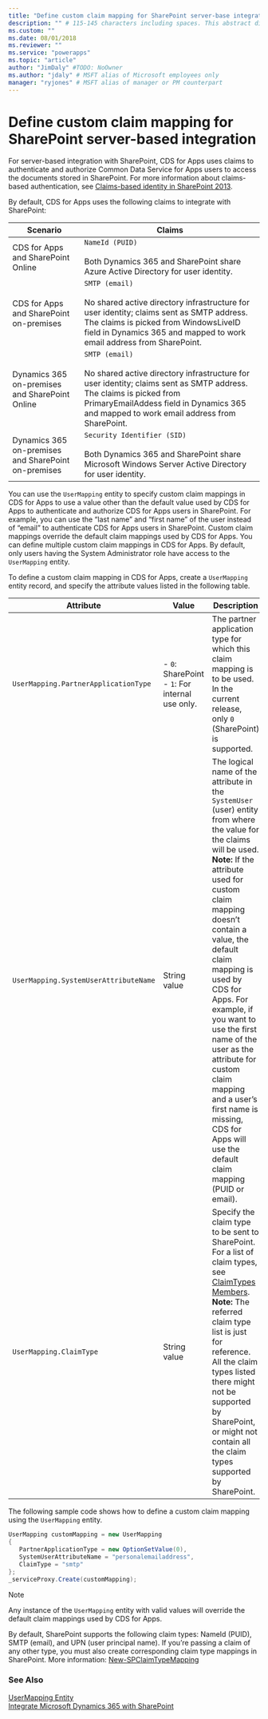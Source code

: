 ```yaml
---
title: "Define custom claim mapping for SharePoint server-base integration (Common Data Service for Apps) | Microsoft Docs" # Intent and product brand in a unique string of 43-59 chars including spaces
description: "" # 115-145 characters including spaces. This abstract displays in the search result.
ms.custom: ""
ms.date: 08/01/2018
ms.reviewer: ""
ms.service: "powerapps"
ms.topic: "article"
author: "JimDaly" #TODO: NoOwner
ms.author: "jdaly" # MSFT alias of Microsoft employees only
manager: "ryjones" # MSFT alias of manager or PM counterpart
---
```

# Define custom claim mapping for SharePoint server-based integration

For server-based integration with SharePoint, CDS for Apps uses claims to authenticate and authorize Common Data Service for Apps users to access the documents stored in SharePoint. For more information about claims-based authentication, see [Claims-based identity in SharePoint 2013](https://msdn.microsoft.com/library/office/ee535242.aspx).  

 By default, CDS for Apps uses the following claims  to integrate with SharePoint:  


|                                                                              Scenario                                                                               |                                                                                                                                              Claims                                                                                                                                              |
|---------------------------------------------------------------------------------------------------------------------------------------------------------------------|--------------------------------------------------------------------------------------------------------------------------------------------------------------------------------------------------------------------------------------------------------------------------------------------------|
|      CDS for Apps and SharePoint Online      |                                                   `NameId (PUID)`<br /><br /> Both Dynamics 365 and SharePoint share Azure Active Directory for user identity.                                                   |
| CDS for Apps and SharePoint on-premises | `SMTP (email)`<br /><br /> No shared active directory infrastructure for user identity; claims sent as SMTP address. The claims is picked from WindowsLiveID field in Dynamics 365 and mapped to work email address from SharePoint. |
|                                Dynamics 365 on-premises and SharePoint Online                                |                            `SMTP (email)`<br /><br /> No shared active directory infrastructure for user identity; claims sent as SMTP address. The claims is picked from PrimaryEmailAddess field in Dynamics 365 and mapped to work email address from SharePoint.                             |
|                           Dynamics 365 on-premises and SharePoint on-premises                           |                                                                           `Security Identifier (SID)`<br /><br /> Both Dynamics 365 and SharePoint share Microsoft Windows Server Active Directory for user identity.                                                                            |

 You can use the `UserMapping` entity to specify custom claim mappings in CDS for Apps to use a value other than the default value used by CDS for Apps to authenticate and authorize CDS for Apps users in SharePoint. For example, you can use the “last name” and “first name” of the user instead of “email” to authenticate CDS for Apps users in SharePoint. Custom claim mappings override the default claim mappings used by CDS for Apps. You can define multiple custom claim mappings in CDS for Apps. By default, only users having the System Administrator role have access to the `UserMapping` entity.  

 To define a custom claim mapping in CDS for Apps, create a `UserMapping` entity record, and specify the attribute values listed in the following table.  


|               Attribute               |                                                                     Value                                                                      |                                                                                                                                                                                                                                                                                Description                                                                                                                                                                                                                                                                                |
|---------------------------------------|------------------------------------------------------------------------------------------------------------------------------------------------|---------------------------------------------------------------------------------------------------------------------------------------------------------------------------------------------------------------------------------------------------------------------------------------------------------------------------------------------------------------------------------------------------------------------------------------------------------------------------------------------------------------------------------------------------------------------------|
| `UserMapping.PartnerApplicationType`  | -   `0`: SharePoint<br />-   `1`: For internal use only. |                                                                                                                                                                                     The partner application type for which this claim mapping is to be used. In the current release, only `0` (SharePoint) is supported.                                                                                                                                                                                      |
| `UserMapping.SystemUserAttributeName` |                                                                  String value                                                                  | The logical name of the attribute in the `SystemUser` (user) entity from where the value for the claims will be used. **Note:**  If the attribute used for custom claim mapping doesn’t contain a value, the default claim mapping is used by CDS for Apps. For example, if you want to use the first name of the user as the attribute for custom claim mapping and a user’s first name is missing, CDS for Apps will use the default claim mapping (PUID or email). |
|        `UserMapping.ClaimType`        |                                                                  String value                                                                  |                     Specify the claim type to be sent to SharePoint. For a list of claim types, see [ClaimTypes Members](https://msdn.microsoft.com/library/microsoft.identitymodel.claims.claimtypes_members.aspx). **Note:**  The referred claim type list is just for reference. All the claim types listed there might not be supported by SharePoint, or might not contain all the claim types supported by SharePoint.                      |

 The following sample code shows how to define a custom claim mapping using the `UserMapping` entity.  

```csharp
UserMapping customMapping = new UserMapping  
{  
   PartnerApplicationType = new OptionSetValue(0),  
   SystemUserAttributeName = "personalemailaddress",  
   ClaimType = "smtp"  
};  
_serviceProxy.Create(customMapping);  
```  

> [!NOTE]
>  Any instance of the `UserMapping` entity with valid values will override the default claim mappings used by CDS for Apps.  

 By default, SharePoint supports the following claim types: NameId (PUID), SMTP (email), and UPN (user principal name). If you’re passing a claim of any other type, you must also create corresponding claim type mappings in SharePoint. More information: [New-SPClaimTypeMapping](https://technet.microsoft.com/library/ff607650.aspx)  

### See Also
 [UserMapping Entity](reference/entities/usermapping.md)   
 [Integrate Microsoft Dynamics 365 with SharePoint](integrate-sharepoint.md)
